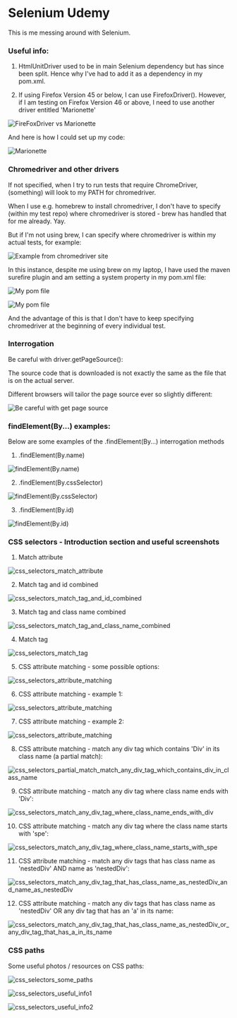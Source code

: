 # Selenium Udemy

This is me messing around with Selenium.

### Useful info:

1) HtmlUnitDriver used to be in main Selenium dependency but has since been split. Hence why I've had to add it as a dependency in my pom.xml.

2) If using Firefox Version 45 or below, I can use FirefoxDriver(). However, if I am testing on Firefox Version 46 or above, I need to use another driver entitled 'Marionette'

![FireFoxDriver vs Marionette](readme_images/firefoxDriver_vs_Marionette.png)

And here is how I could set up my code:

![Marionette](readme_images/marionette_settings.png)

### Chromedriver and other drivers

If not specified, when I try to run tests that require ChromeDriver, (something) will look to my PATH for chromedriver.

When I use e.g. homebrew to install chromedriver, I don't have to specify (within my test repo) where chromedriver is stored - brew has handled that for me already. Yay.

But if I'm not using brew, I can specify where chromedriver is within my actual tests, for example:

![Example from chromedriver site](readme_images/chromedriver_example.png)

In this instance, despite me using brew on my laptop, I have used the maven surefire plugin and am setting a system property in my pom.xml file:

![My pom file](readme_images/pom_1.png)

![My pom file](readme_images/pom_2.png)

And the advantage of this is that I don't have to keep specifying chromedriver at the beginning of every individual test.

### Interrogation

Be careful with driver.getPageSource():

The source code that is downloaded is not exactly the same as the file that is on the actual server.

Different browsers will tailor the page source ever so slightly different:

![Be careful with get page source](readme_images/get_page_source_interrogation.png)

### findElement(By...) examples:

Below are some examples of the .findElement(By...) interrogation methods

1) .findElement(By.name)

![findElement(By.name)](readme_images/findElementByName.png)

2) .findElement(By.cssSelector)

![findElement(By.cssSelector)](readme_images/findElementByCssSelector.png)

3) .findElement(By.id)

![findElement(By.id)](readme_images/findElementByIdTest.png)

### CSS selectors - Introduction section and useful screenshots

1) Match attribute

![css_selectors_match_attribute](readme_images/css_selectors_match_attribute.png)

2) Match tag and id combined

![css_selectors_match_tag_and_id_combined](readme_images/css_selectors_match_tag_and_id_combined.png)

3) Match tag and class name combined

![css_selectors_match_tag_and_class_name_combined](readme_images/css_selectors_match_tag_and_class_name_combined.png)

4) Match tag

![css_selectors_match_tag](readme_images/css_selectors_match_tag.png)

5) CSS attribute matching - some possible options:

![css_selectors_attribute_matching](readme_images/css_selectors_attribute_matching.png)

6) CSS attribute matching - example 1:

![css_selectors_attribute_matching](readme_images/css_selectors_attribute_matching_example_1.png)

7) CSS attribute matching - example 2:

![css_selectors_attribute_matching](readme_images/css_selectors_attribute_matching_example_2.png)

8) CSS attribute matching - match any div tag which contains 'Div' in its class name (a partial match):

![css_selectors_partial_match_match_any_div_tag_which_contains_div_in_class_name](readme_images/css_selectors_partial_match_match_any_div_tag_which_contains_div_in_class_name.png)

9) CSS attribute matching - match any div tag where class name ends with 'Div':

![css_selectors_match_any_div_tag_where_class_name_ends_with_div](readme_images/css_selectors_match_any_div_tag_where_class_name_ends_with_div.png)

10) CSS attribute matching - match any div tag where the class name starts with 'spe':

![css_selectors_match_any_div_tag_where_class_name_starts_with_spe](readme_images/css_selectors_match_any_div_tag_where_class_name_starts_with_spe.png)

11) CSS attribute matching - match any div tags that has class name as 'nestedDiv' AND name as 'nestedDiv':

![css_selectors_match_any_div_tag_that_has_class_name_as_nestedDiv_and_name_as_nestedDiv](readme_images/css_selectors_match_any_div_tag_that_has_class_name_as_nestedDiv_and_name_as_nestedDiv.png)

12) CSS attribute matching - match any div tags that has class name as 'nestedDiv' OR any div tag that has an 'a' in its name:

![css_selectors_match_any_div_tag_that_has_class_name_as_nestedDiv_or_any_div_tag_that_has_a_in_its_name](readme_images/css_selectors_match_any_div_tag_that_has_class_name_as_nestedDiv_or_any_div_tag_that_has_a_in_its_name.png)

### CSS paths

Some useful photos / resources on CSS paths:

![css_selectors_some_paths](readme_images/css_selectors_some_paths.png)

![css_selectors_useful_info1](readme_images/css_selectors_useful_info1.png)

![css_selectors_useful_info2](readme_images/css_selectors_useful_info2.png)